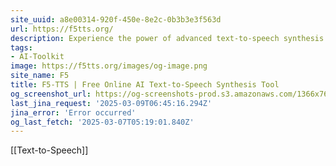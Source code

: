 ```yaml
---
site_uuid: a8e00314-920f-450e-8e2c-0b3b3e3f563d
url: https://f5tts.org/
description: Experience the power of advanced text-to-speech synthesis with F5-TTS. Transform your text into natural, expressive speech with precision and ease using our cutting-edge AI technology. F5-TTS offers zero-shot voice cloning,multi-language support, and emotion expression capabilities.
tags:
- AI-Toolkit
image: https://f5tts.org/images/og-image.png
site_name: F5
title: F5-TTS | Free Online AI Text-to-Speech Synthesis Tool
og_screenshot_url: https://og-screenshots-prod.s3.amazonaws.com/1366x768/80/false/03f0f364a8b9acc81b0620e4e8f4934480def2f56953c486186d90090397aa24.jpeg
last_jina_request: '2025-03-09T06:45:16.294Z'
jina_error: 'Error occurred'
og_last_fetch: '2025-03-07T05:19:01.840Z'
---
```

[[Text-to-Speech]]

